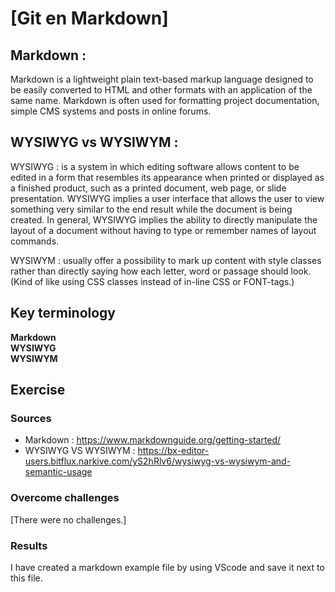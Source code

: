 # [Git en Markdown]
## Markdown :
Markdown is a lightweight plain text-based markup language designed to be easily converted to HTML and other formats with an application of the same name. 
Markdown is often used for formatting project documentation, simple CMS systems and posts in online forums.

## WYSIWYG vs WYSIWYM :
WYSIWYG : is a system in which editing software allows content to be edited in a form that resembles its appearance when printed or displayed as a finished product, 
such as a printed document, web page, or slide presentation. WYSIWYG implies a user interface that allows the user to view something very similar to the end result while the document is being created. In general, WYSIWYG implies the ability to directly manipulate the layout of a document without having to type or remember names of layout commands.

WYSIWYM : usually offer a possibility to mark up content with style classes rather than directly saying how each letter, word or passage should look. 
(Kind of like using CSS classes instead of in-line CSS or FONT-tags.)


## Key terminology
**Markdown**  
**WYSIWYG**  
**WYSIWYM**  

## Exercise
### Sources
- Markdown : https://www.markdownguide.org/getting-started/
- WYSIWYG VS WYSIWYM : https://bx-editor-users.bitflux.narkive.com/yS2hRlv6/wysiwyg-vs-wysiwym-and-semantic-usage

### Overcome challenges
[There were no challenges.]

### Results
I have created a markdown example file by using VScode and save it next to this file.
